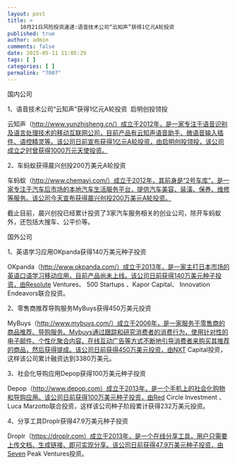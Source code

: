 ```yaml
---
layout: post
title: >
    10月21日风险投资速递:语音技术公司“云知声”获得1亿元A轮投资
published: true
author: admin
comments: false
date: 2015-05-11 11:05:29
tags: [ ]
categories: [ ]
permalink: "7007"
---
```



国内公司

1、语音技术公司“云知声”获得1亿元A轮投资  启明创投领投

云知声（http://www.yunzhisheng.cn/）成立于2012年，是一家专注于语音识别及语言处理技术的移动互联网公司，目前产品有云知声语音助手、微语音输入插件、语控精灵等。该公司日前宣布获得1亿元A轮投资，由启明创投领投，该公司成立之时曾获得1000万元天使投资。

2、车蚂蚁获得晨兴创投200万美元A轮投资

车蚂蚁（http://www.chemayi.com/）成立于2012年，其前身是“2号车库”，是一家专注于汽车后市场的本地汽车生活服务平台，提供汽车美容、装潢、保养、维修等服务。该公司今天宣布获得晨兴创投200万美元A轮投资。

截止目前，晨兴创投已经累计投资了3家汽车服务相关的创业公司，除开车蚂蚁外，还包括大搜车、公平价等。

国外公司

1、英语学习应用OKpanda获得140万美元种子投资

OKpanda（http://www.okpanda.com/）成立于2013年，是一家主打日本市场的英语口语学习移动应用，目前产品尚未上线。该公司日前获得140万美元种子投资，由Resolute Ventures、 500 Startups 、Kapor Capital、 Innovation Endeavors联合投资。

2、零售商推荐导购服务MyBuys获得450万美元投资

MyBuys（http://www.mybuys.com/）成立于2006年，是一家服务于零售商的商品推荐、导购服务。Mybuys通过跟踪和研究消费者的消费行为，使用针对性的电子邮件、个性化聚合内容、在线互动广告等方式不断地引导消费者来购买其推荐的商品，然后获得提成。该公司日前获得450万美元投资，由NXT Capital投资，这样该公司累计融资达到3380万美元。

3、社会化导购应用Depop获得100万美元种子投资

Depop（http://www.depop.com）成立于2013年，是一个手机上的社会化购物和导购应用。该公司日前获得100万美元种子投资，由Red Circle Investment 、Luca Marzotto联合投资，这样该公司种子阶段累计获得232万美元投资。

4、分享工具Droplr获得47.9万美元种子投资

Droplr（https://droplr.com）成立于2013年，是一个在线分享工具，用户只需要上传文档、生成链接、即可实现分享。该公司日前获得47.9万美元种子投资，由Seven Peak Ventures投资。